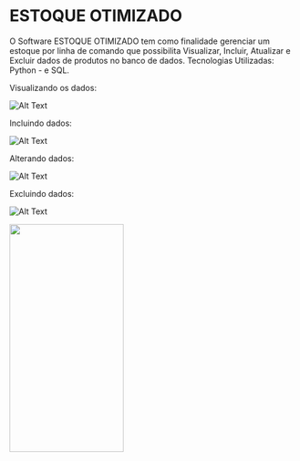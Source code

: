 # ESTOQUE OTIMIZADO

O Software ESTOQUE OTIMIZADO tem como finalidade gerenciar um estoque por linha de comando que possibilita Visualizar, Incluir, Atualizar e Excluir dados de produtos
no banco de dados.
Tecnologias Utilizadas: Python -  e SQL.

Visualizando os dados:

![Alt Text](https://media.giphy.com/media/SWQ1MxTnLt3Xdt7wXr/giphy.gif)

Incluindo dados:

![Alt Text](https://media.giphy.com/media/XiatZwJSzrimDN7cS9/giphy.gif)

Alterando dados:

![Alt Text](https://media.giphy.com/media/t7jjtASrxtwpwcFfMU/giphy.gif)

Excluindo dados:

![Alt Text](https://media.giphy.com/media/nP947xSWWRKO0wEHVH/giphy.gif)

<img src="https://media.giphy.com/" data-canonical-src="https://media.giphy.com/media/PoAwcmJSalz37xAXQe/giphy.gif" width="200" height="400" />
